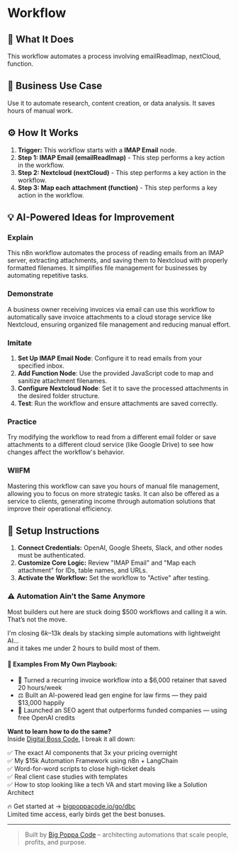 # Workflow

## 🚀 What It Does
This workflow automates a process involving emailReadImap, nextCloud, function.

## 💼 Business Use Case
Use it to automate research, content creation, or data analysis. It saves hours of manual work.

## ⚙️ How It Works
1.  **Trigger:** This workflow starts with a **IMAP Email** node.
2. **Step 1: IMAP Email (emailReadImap)** - This step performs a key action in the workflow.
3. **Step 2: Nextcloud (nextCloud)** - This step performs a key action in the workflow.
4. **Step 3: Map each attachment (function)** - This step performs a key action in the workflow.

## 💡 AI-Powered Ideas for Improvement
### Explain
This n8n workflow automates the process of reading emails from an IMAP server, extracting attachments, and saving them to Nextcloud with properly formatted filenames. It simplifies file management for businesses by automating repetitive tasks.

### Demonstrate
A business owner receiving invoices via email can use this workflow to automatically save invoice attachments to a cloud storage service like Nextcloud, ensuring organized file management and reducing manual effort.

### Imitate
1. **Set Up IMAP Email Node**: Configure it to read emails from your specified inbox.
2. **Add Function Node**: Use the provided JavaScript code to map and sanitize attachment filenames.
3. **Configure Nextcloud Node**: Set it to save the processed attachments in the desired folder structure.
4. **Test**: Run the workflow and ensure attachments are saved correctly.

### Practice
Try modifying the workflow to read from a different email folder or save attachments to a different cloud service (like Google Drive) to see how changes affect the workflow's behavior.

### WIIFM
Mastering this workflow can save you hours of manual file management, allowing you to focus on more strategic tasks. It can also be offered as a service to clients, generating income through automation solutions that improve their operational efficiency.

## 🔧 Setup Instructions
1. **Connect Credentials:** OpenAI, Google Sheets, Slack, and other nodes must be authenticated.
2. **Customize Core Logic:** Review "IMAP Email" and "Map each attachment" for IDs, table names, and URLs.
3. **Activate the Workflow:** Set the workflow to "Active" after testing.

### ⚠️ Automation Ain’t the Same Anymore

Most builders out here are stuck doing $500 workflows and calling it a win.  
That’s not the move.  

I'm closing $6k–$13k deals by stacking simple automations with lightweight AI...  
and it takes me under 2 hours to build most of them.

#### 🧠 Examples From My Own Playbook:
- 🔁 Turned a recurring invoice workflow into a $6,000 retainer that saved 20 hours/week  
- ⚖️ Built an AI-powered lead gen engine for law firms — they paid $13,000 happily  
- 🚀 Launched an SEO agent that outperforms funded companies — using free OpenAI credits  

**Want to learn how to do the same?**  
Inside [Digital Boss Code](https://bigpoppacode.io/go/dbc), I break it all down:

✅ The exact AI components that 3x your pricing overnight  
✅ My $15k Automation Framework using n8n + LangChain  
✅ Word-for-word scripts to close high-ticket deals  
✅ Real client case studies with templates  
✅ How to stop looking like a tech VA and start moving like a Solution Architect  

🔥 Get started at → [bigpoppacode.io/go/dbc](https://bigpoppacode.io/go/dbc)  
Limited time access, early birds get the best bonuses.

---
> Built by [Big Poppa Code](https://bigpoppacode.io) – architecting automations that scale people, profits, and purpose.
